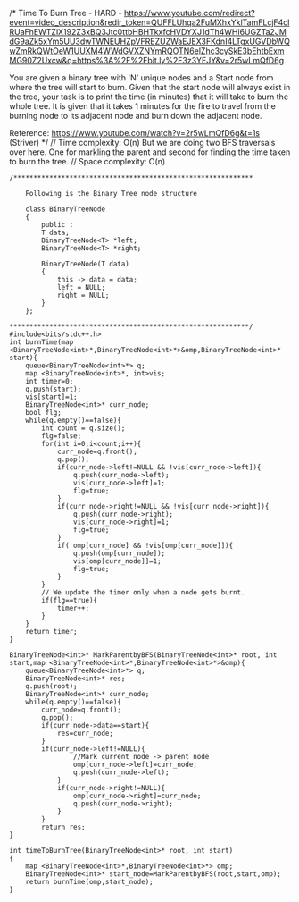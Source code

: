 /*
Time To Burn Tree - HARD - https://www.youtube.com/redirect?event=video_description&redir_token=QUFFLUhqa2FuMXhxYklTamFLcjF4clRUaFhEWTZlX192Z3xBQ3Jtc0ttbHBHTkxfcHVDYXJ1dTh4WHl6UGZTa2JMdG9aZk5xYm5UU3dwTWNEUHZpVFREZUZWaEJEX3FKdnI4LTgxUGVDbWQwZmRkQWtOeW1UUXM4WWdGVXZNYmRQOTN6elZhc3cySkE3bEhtbExmMG90Z2Uxcw&q=https%3A%2F%2Fbit.ly%2F3z3YEJY&v=2r5wLmQfD6g

You are given a binary tree with 'N' unique nodes and a Start node from where the tree will start to burn. Given that the start node
will always exist in the tree, your task is to print the time (in minutes) that it will take to burn the whole tree.
It is given that it takes 1 minutes for the fire to travel from the burning node to its adjacent node and burn down the adjacent node.

Reference: https://www.youtube.com/watch?v=2r5wLmQfD6g&t=1s (Striver)
*/
// Time complexity: O(n) But we are doing two BFS traversals over here. One for markling the parent and second for finding the time taken to burn the tree.
// Space complexity: O(n)
```
/************************************************************

    Following is the Binary Tree node structure

    class BinaryTreeNode 
    {
        public : 
        T data;
        BinaryTreeNode<T> *left;
        BinaryTreeNode<T> *right;

        BinaryTreeNode(T data) 
        {
            this -> data = data;
            left = NULL;
            right = NULL;
        }
    };

************************************************************/
#include<bits/stdc++.h>
int burnTime(map <BinaryTreeNode<int>*,BinaryTreeNode<int>*>&omp,BinaryTreeNode<int>* start){
    queue<BinaryTreeNode<int>*> q;
    map <BinaryTreeNode<int>*, int>vis;
    int timer=0;
    q.push(start);
    vis[start]=1;
    BinaryTreeNode<int>* curr_node;
    bool flg;
    while(q.empty()==false){
        int count = q.size();
        flg=false;
        for(int i=0;i<count;i++){
            curr_node=q.front();
            q.pop();
            if(curr_node->left!=NULL && !vis[curr_node->left]){
                q.push(curr_node->left);
                vis[curr_node->left]=1;
                flg=true;
            }
            if(curr_node->right!=NULL && !vis[curr_node->right]){
                q.push(curr_node->right);
                vis[curr_node->right]=1;
                flg=true;
            }
            if( omp[curr_node] && !vis[omp[curr_node]]){
                q.push(omp[curr_node]);
                vis[omp[curr_node]]=1;
                flg=true;
            }
        }
        // We update the timer only when a node gets burnt.
        if(flg==true){
            timer++;
        }
    }
    return timer;
}

BinaryTreeNode<int>* MarkParentbyBFS(BinaryTreeNode<int>* root, int start,map <BinaryTreeNode<int>*,BinaryTreeNode<int>*>&omp){
    queue<BinaryTreeNode<int>*> q;
    BinaryTreeNode<int>* res;
    q.push(root);
    BinaryTreeNode<int>* curr_node;
    while(q.empty()==false){
        curr_node=q.front();
        q.pop();
        if(curr_node->data==start){
            res=curr_node;
        }
        if(curr_node->left!=NULL){
                //Mark current node -> parent node
                omp[curr_node->left]=curr_node;
                q.push(curr_node->left);
            }
            if(curr_node->right!=NULL){
                omp[curr_node->right]=curr_node;
                q.push(curr_node->right);
            }
        }
        return res;   
}

int timeToBurnTree(BinaryTreeNode<int>* root, int start)
{
    map <BinaryTreeNode<int>*,BinaryTreeNode<int>*> omp;
    BinaryTreeNode<int>* start_node=MarkParentbyBFS(root,start,omp);
    return burnTime(omp,start_node);
}
```
